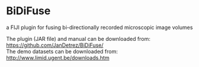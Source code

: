 # BiDiFuse
a FIJI plugin for fusing bi-directionally recorded microscopic image volumes  

The plugin (JAR file) and manual can be downloaded from: https://github.com/JanDetrez/BiDiFuse/  
The demo datasets can be downloaded from: http://www.limid.ugent.be/downloads.htm 
